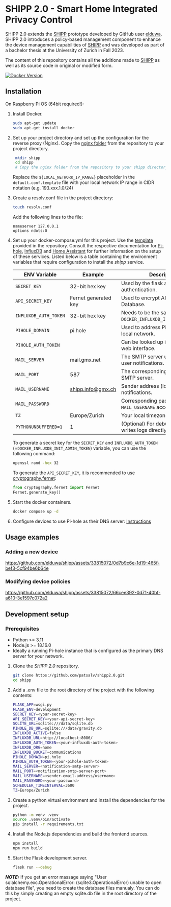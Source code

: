 # SHIPP 2.0 - Smart Home Integrated Privacy Control

SHIPP 2.0 extends the [SHIPP](https://github.com/elduwa/shipp/) prototype developed by GitHub user [elduwa](https://github.com/elduwa). SHIPP 2.0 introduces a policy-based management component to enhance the device management capabilities of [SHIPP](https://github.com/elduwa/shipp/) and was developed as part of a bachelor thesis at the University of Zurich in Fall 2023.

The content of this repository contains all the additions made to [SHIPP](https://github.com/elduwa/shipp/) as well as its source code in original or modified form.

[![Docker Version][docker-image]][dockerhub-url]

## Installation

On Raspberry Pi OS (64bit required!):

1. Install Docker.
   ```bash
   sudo apt-get update
   sudo apt-get install docker
   ```
2. Set up your project directory and set up the configuration for the reverse proxy (Nginx).
   Copy the [nginx folder](https://github.com/elduwa/shipp/tree/master/nginx) from the repository to your project directory.

   ```bash
    mkdir shipp
    cd shipp
    # Copy the nginx folder from the repository to your shipp directory.
   ```

   Replace the `${LOCAL_NETWORK_IP_RANGE}` placeholder in the `default.conf.template` file with your local network IP range in CIDR notation (e.g. 193.xxx.1.0/24)

3. Create a resolv.conf file in the project directory:

   ```bash
   touch resolv.conf
   ```

   Add the following lines to the file:

   ```
   nameserver 127.0.0.1
   options ndots:0
   ```

4. Set up your docker-compose.yml for this project. Use the [template](https://github.com/elduwa/shipp/blob/master/docker-compose.yml) provided in the repository.
   Consult the respective documentation for [Pi-hole](https://github.com/pi-hole/docker-pi-hole), [InfluxDB](https://github.com/docker-library/docs/blob/master/influxdb/README.md) and [Home Assistant](https://www.home-assistant.io/installation/raspberrypi#install-home-assistant-container) for further information on the setup of these services.
   Listed below is a table containing the environment variables that require configuration to install the _shipp_ service.

   | ENV Variable          | Example              | Description                                                       |
   | --------------------- | -------------------- | ----------------------------------------------------------------- |
   | `SECRET_KEY`          | 32-bit hex key       | Used by the flask application for authentication.                 |
   | `API_SECRET_KEY`      | Fernet generated key | Used to encrypt API keys on the Database.                         |
   | `INFLUXDB_AUTH_TOKEN` | 32-bit hex key       | Needs to be the same as `DOCKER_INFLUXDB_INIT_ADMIN_TOKEN`.       |
   | `PIHOLE_DOMAIN`       | pi.hole              | Used to address Pi-hole in the local network.                     |
   | `PIHOLE_AUTH_TOKEN`   |                      | Can be looked up in the Pi-hole web interface.                    |
   | `MAIL_SERVER`         | mail.gmx.net         | The SMTP server used to deliver user notifications.               |
   | `MAIL_PORT`           | 587                  | The corresponding port for the SMTP server.                       |
   | `MAIL_USERNAME`       | shipp.info@gmx.ch    | Sender address (login) for email notifications.                   |
   | `MAIL_PASSWORD`       |                      | Corresponding password for `MAIL_USERNAME` account                |
   | `TZ`                  | Europe/Zurich        | Your local timezone.                                              |
   | `PYTHONUNBUFFERED=1`  | 1                    | (Optional) For debug on prod -> writes logs directly into console |

   To generate a secret key for the `SECRET_KEY` and `INFLUXDB_AUTH_TOKEN` (=`DOCKER_INFLUXDB_INIT_ADMIN_TOKEN`) variable, you can use the following command:

   ```bash
   openssl rand -hex 32
   ```

   To generate the `API_SECRET_KEY`, it is recommended to use [cryptography.fernet](https://cryptography.io/en/latest/fernet/):

   ```python
   from cryptography.fernet import Fernet
   Fernet.generate_key()
   ```

5. Start the docker containers.

   ```bash
   docker compose up -d
   ```

6. Configure devices to use Pi-hole as their DNS server: [Instructions](https://discourse.pi-hole.net/t/how-do-i-configure-my-devices-to-use-pi-hole-as-their-dns-server/245)

## Usage examples

### Adding a new device

https://github.com/elduwa/shipp/assets/33815072/0d7b9c6e-1d19-465f-bef3-5cf94be6b64e

### Modifying device policies

https://github.com/elduwa/shipp/assets/33815072/66cee392-0d71-40bf-a610-3e1597c072a2

## Development setup

### Prerequisites

- Python >= 3.11
- Node.js >= 18.16.0
- Ideally a running Pi-hole instance that is configured as the primary DNS server for your network.

1. Clone the _SHIPP 2.0_ repository.
   ```bash
   git clone https://github.com/patsalv/shipp2.0.git
   cd shipp
   ```
2. Add a .env file to the root directory of the project with the following contents:

   ```bash
   FLASK_APP=wsgi.py
   FLASK_ENV=development
   SECRET_KEY=<your-secret-key>
   API_SECRET_KEY=<your-api-secret-key>
   SQLITE_URL=sqlite:///data/sqlite.db
   PIHOLE_DB_URL=sqlite:///data/gravity.db
   INFLUXDB_ACTIVE=false
   INFLUXDB_URL=http://localhost:8086/
   INFLUXDB_AUTH_TOKEN=<your-influxdb-auth-token>
   INFLUXDB_ORG=home
   INFLUXDB_BUCKET=communications
   PIHOLE_DOMAIN=pi.hole
   PIHOLE_AUTH_TOKEN=<your-pihole-auth-token>
   MAIL_SERVER=<notification-smtp-server>
   MAIL_PORT=<notification-smtp-server-port>
   MAIL_USERNAME=<sender-email-address/username>
   MAIL_PASSWORD=<your-password>
   SCHEDULER_TIMEINTERVAL=3600
   TZ=Europe/Zurich
   ```

3. Create a python virtual environment and install the dependencies for the project.
   ```bash
   python -m venv .venv
   source .venv/bin/activate
   pip install -r requirements.txt
   ```
4. Install the Node.js dependencies and build the frontend sources.
   ```bash
   npm install
   npm run build
   ```
5. Start the Flask development server.
   ```bash
   flask run --debug
   ```

**_NOTE:_** If you get an error massage saying "User
sqlalchemy.exc.OperationalError: (sqlite3.OperationalError) unable to open database file", you need to create the database files manualy. You can do this by simply creating an empty sqlite.db file in the root directory of the project.

[docker-image]: https://img.shields.io/docker/v/elliottwallace/shipp?logo=docker&logoColor=%232496ED
[dockerhub-url]: https://hub.docker.com/r/patsalvi/shipp
